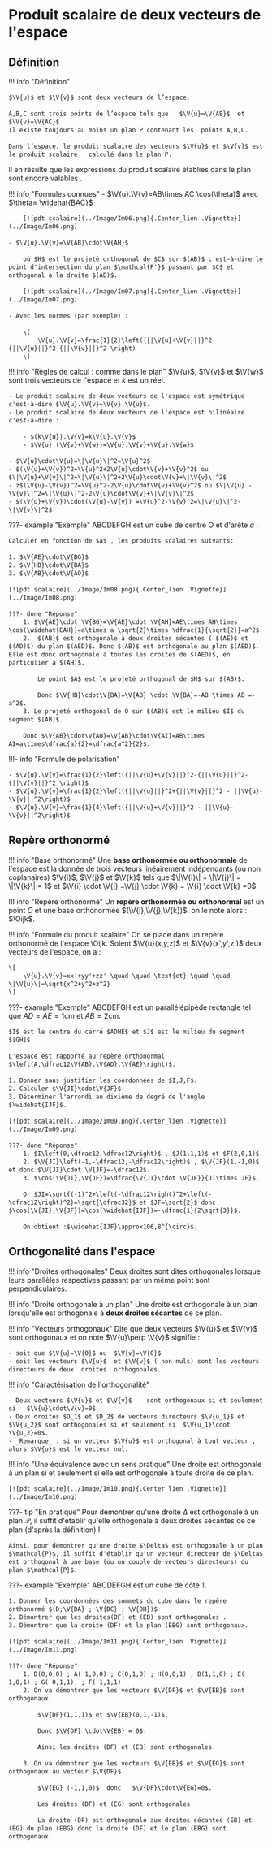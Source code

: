 # Produit scalaire de deux vecteurs de l'espace

## Définition

!!! info "Définition"

    $\V{u}$ et $\V{v}$ sont deux vecteurs de l’espace.

    A,B,C sont trois points de l’espace tels que   $\V{u}=\V{AB}$  et  $\V{v}=\V{AC}$
    Il existe toujours au moins un plan P contenant les  points A,B,C.

    Dans l’espace, le produit scalaire des vecteurs $\V{u}$ et $\V{v}$ est le produit scalaire   calculé dans le plan P.

Il en résulte que les expressions du produit scalaire établies dans le plan sont encore valables .

!!! info "Formules connues"
    - $\V{u}.\V{v}=AB\times AC \cos(\theta)$  avec $\theta= \widehat{BAC}$

        [![pdt scalaire](../Image/Im06.png){.Center_lien .Vignette}](../Image/Im06.png)

    - $\V{u}.\V{v}=\V{AB}\cdot\V{AH}$

        où $H$ est le projeté orthogonal de $C$ sur $(AB)$ c'est-à-dire le point d'intersection du plan $\mathcal{P'}$ passant par $C$ et orthogonal à la droite $(AB)$.

        [![pdt scalaire](../Image/Im07.png){.Center_lien .Vignette}](../Image/Im07.png)

    - Avec les normes (par exemple) : 
    
        \[
            \V{u}.\V{v}=\frac{1}{2}\left({||\V{u}+\V{v}||}^2-{||\V{u}||}^2-{||\V{v}||}^2 \right)
        \]
        
!!! info "Règles de calcul : comme dans le plan"
    $\V{u}$, $\V{v}$ et $\V{w}$ sont trois vecteurs de l'espace et  $k$ est un réel.

    - Le produit scalaire de deux vecteurs de l'espace est symétrique c'est-à-dire $\V{u}.\V{v}=\V{v}.\V{u}$.
    - Le produit scalaire de deux vecteurs de l'espace est bilinéaire c'est-à-dire :

        - $(k\V{u}).\V{v}=k\V{u}.\V{v}$
        - $\V{u}.(\V{v}+\V{w})=\V{u}.\V{v}+\V{u}.\V{w}$
        
    - $\V{u}\cdot\V{u}=\|\V{u}\|^2=\V{u}^2$
    - $(\V{u}+\V{v})^2=\V{u}^2+2\V{u}\cdot\V{v}+\V{v}^2$ ou $\|\V{u}+\V{v}\|^2=\|\V{u}\|^2+2\V{u}\cdot\V{v}+\|\V{v}\|^2$
    - z$(\V{u}-\V{v})^2=\V{u}^2-2\V{u}\cdot\V{v}+\V{v}^2$ ou $\|\V{u} - \V{v}\|^2=\|\V{u}\|^2-2\V{u}\cdot\V{v}+\|\V{v}\|^2$ 
    - $(\V{u}+\V{v})\cdot(\V{u}-\V{v}) =\V{u}^2-\V{v}^2=\|\V{u}\|^2-\|\V{v}\|^2$

???- example "Exemple"
    ABCDEFGH est un cube de centre O et d'arête $a$ .
    
    Calculer en fonction de $a$ , les produits scalaires suivants:

    1. $\V{AE}\cdot\V{BG}$
    2. $\V{HB}\cdot\V{BA}$
    3. $\V{AB}\cdot\V{AO}$

    [![pdt scalaire](../Image/Im08.png){.Center_lien .Vignette}](../Image/Im08.png)

    ???- done "Réponse"
        1. $\V{AE}\cdot \V{BG}=\V{AE}\cdot \V{AH}=AE\times AH\times  \cos(\widehat{EAH})=a\times a \sqrt{2}\times \dfrac{1}{\sqrt{2}}=a^2$.
        2.  $(AB)$ est orthogonale à deux droites sécantes ( $(AE)$ et $(AD)$) du plan $(AED)$. Donc $(AB)$ est orthogonale au plan $(AED)$. Elle est donc orthogonale à toutes les droites de $(AED)$, en particulier à $(AH)$.
        
            Le point $A$ est le projeté orthogonal de $H$ sur $(AB)$.
        
            Donc $\V{HB}\cdot\V{BA}=\V{AB} \cdot \V{BA}=-AB \times AB =-a^2$.
        3. Le projeté orthogonal de O sur $(AB)$ est le milieu $I$ du segment $[AB]$.
        
        Donc $\V{AB}\cdot\V{AO}=\V{AB}\cdot\V{AI}=AB\times AI=a\times\dfrac{a}{2}=\dfrac{a^2}{2}$.

!!!- info "Formule de polarisation"

    - $\V{u}.\V{v}=\frac{1}{2}\left({||\V{u}+\V{v}||}^2-{||\V{u}||}^2-{||\V{v}||}^2 \right)$
    - $\V{u}.\V{v}=\frac{1}{2}\left({||\V{u}||}^2+{||\V{v}||}^2 - ||\V{u}-\V{v}||^2\right)$
    - $\V{u}.\V{v}=\frac{1}{4}\left({||\V{u}+\V{v}||}^2 - ||\V{u}-\V{v}||^2\right)$

## Repère orthonormé

!!! info "Base orthonormé"
    Une **base orthonormée ou orthonormale** de l'espace est la donnée de trois vecteurs linéairement indépendants (ou non coplanaires) $\V{i}$, $\V{j}$ et $\V{k}$ tels que $\|\V{i}\| = \|\V{j}\| = \|\V{k}\| = 1$ et $\V{i} \cdot \V{j} =\V{j} \cdot \V{k} = \V{i} \cdot \V{k} =0$.

!!! info "Repère orthonormé"
    Un **repère orthonormée ou orthonormal** est un point $O$ et une base orthonormée $(\V{i},\V{j},\V{k})$. on le note alors : $\Oijk$.

!!! info "Formule du produit scalaire"
    On se place dans un repère orthonormé de l'espace \Oijk. Soient $\V{u}(x,y,z)$ et $\V{v}(x',y',z')$  deux vecteurs de l'espace, on a :

    \[
        \V{u}.\V{v}=xx'+yy'+zz' \quad \quad \text{et} \quad \quad  \|\V{u}\|=\sqrt{x^2+y^2+z^2}
    \]

???- example "Exemple"
    ABCDEFGH est un parallélépipède rectangle tel que $AD=AE=1$cm et $AB=2$cm.
    
    $I$ est le centre du carré $ADHE$ et $J$ est le milieu du segment $[GH]$.
    
    L'espace est rapporté au repère orthonormal $\left(A,\dfrac12\V{AB},\V{AD},\V{AE}\right)$.
    
    1. Donner sans justifier les coordonnées de $I,J,F$.
    2. Calculer $\V{JI}\cdot\V{JF}$.
    3. Déterminer l'arrondi au dixième de degré de l'angle $\widehat{IJF}$.

    [![pdt scalaire](../Image/Im09.png){.Center_lien .Vignette}](../Image/Im09.png)

    ???- done "Réponse"
        1. $I\left(0,\dfrac12,\dfrac12\right)$ , $J(1,1,1)$ et $F(2,0,1)$.
        2. $\V{JI}\left(-1,-\dfrac12,-\dfrac12\right)$ , $\V{JF}(1,-1,0)$ et donc $\V{JI}\cdot \V{JF}=-\dfrac12$.
        3. $\cos(\V{JI},\V{JF})=\dfrac{\V{JI}\cdot \V{JF}}{JI\times JF}$.
        
        Or $JI=\sqrt{(-1)^2+\left(-\dfrac12\right)^2+\left(-\dfrac12\right)^2}=\sqrt{\dfrac32}$ et $JF=\sqrt{2}$ donc $\cos(\V{JI},\V{JF})=\cos(\widehat{IJF})=-\dfrac{1}{2\sqrt{3}}$.

        On obtient :$\widehat{IJF}\approx106,8^{\circ}$.

## Orthogonalité dans l'espace

!!! info "Droites orthogonales"
    Deux droites sont dites orthogonales lorsque leurs parallèles respectives passant par un même point sont perpendiculaires.

!!! info "Droite orthogonale à un plan"
    Une droite est orthogonale à un plan lorsqu'elle est orthogonale à **deux droites sécantes** de ce plan.

!!! info "Vecteurs orthogonaux"
    Dire que deux vecteurs $\V{u}$  et $\V{v}$   sont orthogonaux et on note $\V{u}\perp \V{v}$ signifie :
    
    - soit que $\V{u}=\V{0}$ ou  $\V{v}=\V{0}$ 
    - soit les vecteurs $\V{u}$  et $\V{v}$ ( non nuls) sont les vecteurs directeurs de deux  droites  orthogonales.

!!! info "Caractérisation de l'orthogonalité"
    
    - Deux vecteurs $\V{u}$ et $\V{v}$    sont orthogonaux si et seulement si   $\V{u}\cdot\V{v}=0$  
    - Deux droites $D_1$ et $D_2$ de vecteurs directeurs $\V{u_1}$ et $\V{u_2}$ sont orthogonales si et seulement si  $\V{u_1}\cdot \V{u_2}=0$.
    - _Remarque_ : si un vecteur $\V{u}$ est orthogonal à tout vecteur , alors $\V{u}$ est le vecteur nul.

!!! info "Une équivalence avec un sens pratique"
    Une droite est orthogonale à un plan si et seulement si elle est orthogonale à toute droite de ce plan.

    [![pdt scalaire](../Image/Im10.png){.Center_lien .Vignette}](../Image/Im10.png)

???- tip "En pratique"
    Pour démontrer qu'une droite $\Delta$ est orthogonale à un plan $\mathcal{P}$, il suffit d'établir qu'elle orthogonale à deux droites sécantes de ce plan (d'après la définition) !

    Ainsi, pour démontrer qu'une droite $\Delta$ est orthogonale à un plan $\mathcal{P}$, il suffit d'établir qu'un vecteur directeur de $\Delta$ est orthogonal à une base (ou un couple de vecteurs directeurs) du plan $\mathcal{P}$.

???- example "Exemple"
    ABCDEFGH est un cube de côté 1.

    1. Donner les coordonnées des sommets du cube dans le repère orthonormé $(D;\V{DA} ; \V{DC} ; \V{DH})$
    2. Démontrer que les droites(DF) et (EB) sont orthogonales .
    3. Démontrer que la droite (DF) et le plan (EBG) sont orthogonaux.

    [![pdt scalaire](../Image/Im11.png){.Center_lien .Vignette}](../Image/Im11.png)

    ???- done "Réponse"
        1. D(0,0,0) ; A( 1,0,0) ; C(0,1,0) ; H(0,0,1) ; B(1,1,0) ; E( 1,0,1) ; G( 0,1,1)  ; F( 1,1,1)
        2. On va démontrer que les vecteurs $\V{DF}$ et $\V{EB}$ sont orthogonaux.

            $\V{DF}(1,1,1)$ et $\V{EB}(0,1,-1)$.

            Donc $\V{DF} \cdot\V{EB} = 0$.
            
            Ainsi les droites (DF) et (EB) sont orthogonales.

        3. On va démontrer que les vecteurs $\V{EB}$ et $\V{EG}$ sont orthogonaux au vecteur $\V{DF}$.
        
            $\V{EG} (-1,1,0)$  donc   $\V{DF}\cdot\V{EG}=0$.
            
            Les droites (DF) et (EG) sont orthogonales.
            
            La droite (DF) est orthogonale aux droites sécantes (EB) et (EG) du plan (EBG) donc la droite (DF) et le plan (EBG) sont orthogonaux.
